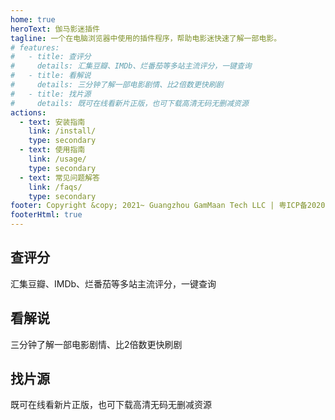 ```yaml
---
home: true
heroText: 伽马影迷插件
tagline: 一个在电脑浏览器中使用的插件程序，帮助电影迷快速了解一部电影。
# features:
#   - title: 查评分
#     details: 汇集豆瓣、IMDb、烂番茄等多站主流评分，一键查询
#   - title: 看解说
#     details: 三分钟了解一部电影剧情、比2倍数更快刷剧
#   - title: 找片源
#     details: 既可在线看新片正版，也可下载高清无码无删减资源
actions:
  - text: 安装指南
    link: /install/
    type: secondary
  - text: 使用指南
    link: /usage/
    type: secondary
  - text: 常见问题解答
    link: /faqs/
    type: secondary
footer: Copyright &copy; 2021~ Guangzhou GamMaan Tech LLC | 粤ICP备2020113644号 | 粤公网安备 44010502002211号
footerHtml: true
---
```


<HomeAd />

<div class="features">
<div class="feature"><h2>查评分</h2><p>汇集豆瓣、IMDb、烂番茄等多站主流评分，一键查询</p></div>
<div class="feature"><h2>看解说</h2><p>三分钟了解一部电影剧情、比2倍数更快刷剧</p></div>
<div class="feature"><h2>找片源</h2><p>既可在线看新片正版，也可下载高清无码无删减资源</p></div>
</div>
